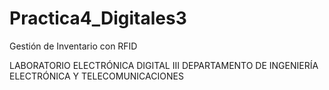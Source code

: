 
# Practica4_Digitales3
Gestión de Inventario con RFID

LABORATORIO ELECTRÓNICA DIGITAL III
DEPARTAMENTO DE INGENIERÍA ELECTRÓNICA Y TELECOMUNICACIONES

